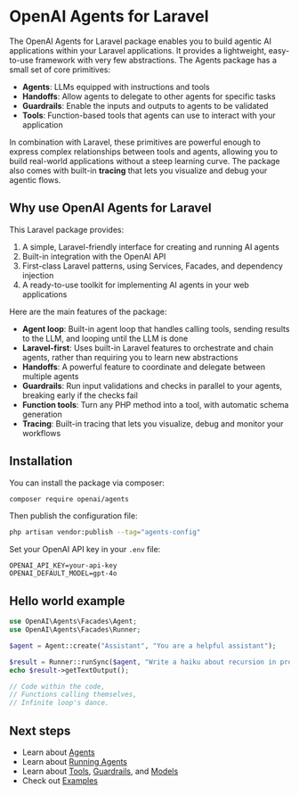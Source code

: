 # OpenAI Agents for Laravel

The OpenAI Agents for Laravel package enables you to build agentic AI applications within your Laravel applications. It provides a lightweight, easy-to-use framework with very few abstractions. The Agents package has a small set of core primitives:

- **Agents**: LLMs equipped with instructions and tools
- **Handoffs**: Allow agents to delegate to other agents for specific tasks
- **Guardrails**: Enable the inputs and outputs to agents to be validated
- **Tools**: Function-based tools that agents can use to interact with your application

In combination with Laravel, these primitives are powerful enough to express complex relationships between tools and agents, allowing you to build real-world applications without a steep learning curve. The package also comes with built-in **tracing** that lets you visualize and debug your agentic flows.

## Why use OpenAI Agents for Laravel

This Laravel package provides:

1. A simple, Laravel-friendly interface for creating and running AI agents
2. Built-in integration with the OpenAI API
3. First-class Laravel patterns, using Services, Facades, and dependency injection
4. A ready-to-use toolkit for implementing AI agents in your web applications

Here are the main features of the package:

- **Agent loop**: Built-in agent loop that handles calling tools, sending results to the LLM, and looping until the LLM is done
- **Laravel-first**: Uses built-in Laravel features to orchestrate and chain agents, rather than requiring you to learn new abstractions
- **Handoffs**: A powerful feature to coordinate and delegate between multiple agents
- **Guardrails**: Run input validations and checks in parallel to your agents, breaking early if the checks fail
- **Function tools**: Turn any PHP method into a tool, with automatic schema generation
- **Tracing**: Built-in tracing that lets you visualize, debug and monitor your workflows

## Installation

You can install the package via composer:

```bash
composer require openai/agents
```

Then publish the configuration file:

```bash
php artisan vendor:publish --tag="agents-config"
```

Set your OpenAI API key in your `.env` file:

```
OPENAI_API_KEY=your-api-key
OPENAI_DEFAULT_MODEL=gpt-4o
```

## Hello world example

```php
use OpenAI\Agents\Facades\Agent;
use OpenAI\Agents\Facades\Runner;

$agent = Agent::create("Assistant", "You are a helpful assistant");

$result = Runner::runSync($agent, "Write a haiku about recursion in programming.");
echo $result->getTextOutput();

// Code within the code,
// Functions calling themselves,
// Infinite loop's dance.
```

## Next steps

- Learn about [Agents](agents.md)
- Learn about [Running Agents](running_agents.md)
- Learn about [Tools](tools.md), [Guardrails](guardrails.md), and [Models](models.md)
- Check out [Examples](examples.md)